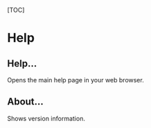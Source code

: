 
[TOC]

# Help

## Help...
Opens the main help page in your web browser.

## About...
Shows version information.
